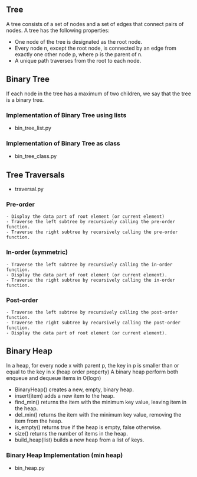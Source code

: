 ## Tree

A tree consists of a set of nodes and a set of edges that connect pairs of nodes. A tree has the following properties:
- One node of the tree is designated as the root node.
- Every node n, except the root node, is connected by an edge from exactly one other node p, where p is the parent of n.
- A unique path traverses from the root to each node.

## Binary Tree

If each node in the tree has a maximum of two children, we say that the tree is a binary tree.

### Implementation of Binary Tree using lists
- bin_tree_list.py

### Implementation of Binary Tree as class
- bin_tree_class.py

## Tree Traversals

- traversal.py

### Pre-order
    - Display the data part of root element (or current element)
    - Traverse the left subtree by recursively calling the pre-order function.
    - Traverse the right subtree by recursively calling the pre-order function.

### In-order (symmetric)
    - Traverse the left subtree by recursively calling the in-order function.
    - Display the data part of root element (or current element).
    - Traverse the right subtree by recursively calling the in-order function.

### Post-order
    - Traverse the left subtree by recursively calling the post-order function.
    - Traverse the right subtree by recursively calling the post-order function.
    - Display the data part of root element (or current element).

## Binary Heap

In a heap, for every node x with parent p, the key in p is smaller than or equal to the key in x (heap order property)
A binary heap perform both enqueue and dequeue items in O(logn)

- BinaryHeap() creates a new, empty, binary heap.
- insert(item) adds a new item to the heap.
- find_min() returns the item with the minimum key value, leaving item in the heap.
- del_min() returns the item with the minimum key value, removing the item from the heap.
- is_empty() returns true if the heap is empty, false otherwise.
- size() returns the number of items in the heap.
- build_heap(list) builds a new heap from a list of keys.

### Binary Heap Implementation (min heap)
- bin_heap.py





